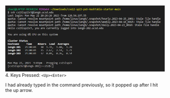 ![Image](LoggingIn.PNG)
4. Keys Pressed: `<Up><Enter>`

I had already typed in the command previously, so it popped up after I hit the up arrow.

